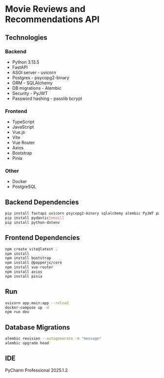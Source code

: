 # Movie Reviews and Recommendations API

## Technologies

### Backend
- Python 3.13.5  
- FastAPI  
- ASGI server - uvicorn  
- Postgres - psycopg2-binary  
- ORM - SQLAlchemy  
- DB migrations - Alembic  
- Security - PyJWT  
- Password hashing - passlib bcrypt  

### Frontend
- TypeScript  
- JavaScript  
- Vue.js  
- Vite  
- Vue Router  
- Axios  
- Bootstrap  
- Pinia  

### Other
- Docker  
- PostgreSQL  

## Backend Dependencies

```bash
pip install fastapi uvicorn psycopg2-binary sqlalchemy alembic PyJWT passlib[bcrypt]
pip install pydantic[email]
pip install python-dotenv
```

## Frontend Dependencies

```bash
npm create vite@latest .
npm install
npm install bootstrap
npm install @popperjs/core
npm install vue-router
npm install axios
npm install pinia
```

## Run

```bash
uvicorn app.main:app --reload
docker-compose up -d
npm run dev
```

## Database Migrations

```bash
alembic revision --autogenerate -m "message"
alembic upgrade head
```

## IDE

PyCharm Professional 2025.1.2